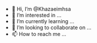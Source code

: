 - 👋 Hi, I’m @Khazaeimhsa
- 👀 I’m interested in ...
- 🌱 I’m currently learning ...
- 💞️ I’m looking to collaborate on ...
- 📫 How to reach me ...

<!---
Khazaeimhsa/Khazaeimhsa is a ✨ special ✨ repository because its `README.md` (this file) appears on your GitHub profile.
You can click the Preview link to take a look at your changes.
--->
